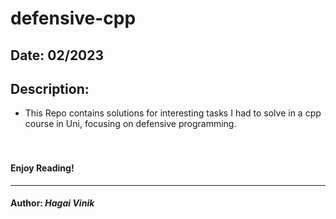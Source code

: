 # defensive-cpp
## Date: 02/2023

## Description: 

- This Repo contains solutions for interesting tasks I had to solve in a cpp course in Uni, focusing on defensive programming.
<br><br><br>

#### Enjoy Reading!
---
#### Author: *Hagai Vinik*
